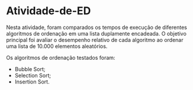 # Atividade-de-ED
Nesta atividade, foram comparados os tempos de execução de diferentes algoritmos de ordenação em uma lista duplamente encadeada. O objetivo principal foi avaliar o desempenho relativo de cada algoritmo ao ordenar uma lista de 10.000 elementos aleatórios.

Os algoritmos de ordenação testados foram:

* Bubble Sort;
* Selection Sort;
* Insertion Sort.
